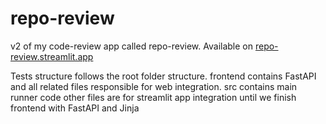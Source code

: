 # repo-review
v2 of my code-review app called repo-review. Available on [repo-review.streamlit.app](https://repo-review.streamlit.app/)

Tests structure follows the root folder structure.
frontend contains FastAPI and all related files responsible for web integration.
src contains main runner code
other files are for streamlit app integration until we finish frontend with FastAPI and Jinja
